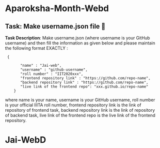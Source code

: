 # Aparoksha-Month-Webd

## Task: Make username.json file 📣 

**Task Description**: Make username.json (where username is your GitHub username) and then fill the information as given below and please maintain the following format EXACTLY :

```
 {

       "name" : "Jai-web",
       "username" : "github-username",
       "roll number" : "IIT2020xxx",
       "frontend repository link" : "https://github.com/repo-name",
       "backend repository link" : "https://github.com/repo-name",
       "live link of the frontend repo": "xxx.github.io/repo-name"
    }
```

where name is your name,
      username is your GitHub username,
      roll number is your official IIITA roll number,
      frontend repository link is the link of repository of frontend task,
      backend repository link is the link of repository of backend task,
      live link of the frontend repo is the live link of the frontend repository.

# Jai-WebD
